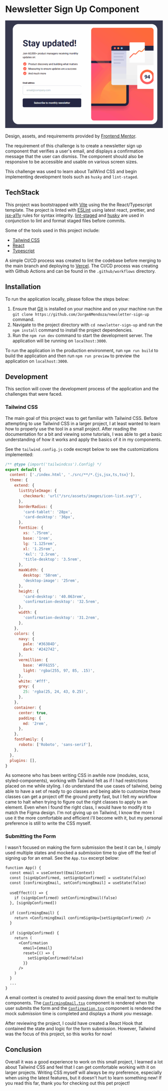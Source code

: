 # Newsletter Sign Up Component

<div align="center"><img src="./showcase.gif" width=700 alt="gif of desktop preview of the newsletter component"></div>

Design, assets, and requirements provided by [Frontend Mentor](https://www.frontendmentor.io/challenges/newsletter-signup-form-with-success-message-3FC1AZbNrv).

The requirement of this challenge is to create a newsletter sign up component that verifies a user's email, and displays a confirmation message that the user can dismiss. The component should also be responsive to be accessible and usable on various screen sizes.

This challenge was used to learn about TailWind CSS and begin implementing development tools such as `husky` and `lint-staged`.

## TechStack

This project was bootstrapped with [Vite](https://vitejs.dev/guide/) using the the React/Typescript template. The project is linted with [ESLint](https://eslint.org/docs/latest/user-guide/getting-started) using latest react, prettier, and [jsx-a11y](https://github.com/jsx-eslint/eslint-plugin-jsx-a11y) rules for syntax integrity. [lint-staged](https://github.com/okonet/lint-staged) and [husky](https://typicode.github.io/husky/) are used in conjunction to lint and format staged files before commits.

Some of the tools used in this project include:

- [Tailwind CSS](https://tailwindcss.com/docs)
- [React](https://react.dev/reference/react)
- [Typescript](https://www.typescriptlang.org/docs/)

A simple CI/CD process was created to lint the codebase before merging to the main branch and deploying to [Vercel](https://vercel.com/). The CI/CD process was creating with Github Actions and can be found in the `.github/workflows` directory.

## Installation

To run the application locally, please follow the steps below:

1. Ensure that [Git](https://git-scm.com/) is installed on your machine and on your machine run the `git clone https://github.com/JorgeAMendoza/newsletter-sign-up` command.
2. Navigate to the project directory with `cd newsletter-sign-up` and run the `npm install` command to install the project dependencies.
3. Run the `npm run dev` command to start the development server. The application will be running on `localhost:3000`.

To run the application in the production environment, run `npm run build` to build the application and then run `npm run preview` to preview the application on `localhost:3000`.

## Development

This section will cover the development process of the application and the challenges that were faced.

### Tailwind CSS

The main goal of this project was to get familiar with Tailwind CSS. Before attempting to use Tailwind CSS in a larger project, I at least wanted to learn how to properly use the tool in a small project. After reading the documentation for a bit and viewing some tutorials, I was able to get a basic understanding of how it works and apply the basics of it in my components.

See the `tailwind.config.js` code excrept below to see the customizations implemented:

```js
/** @type {import('tailwindcss').Config} */
export default {
  content: ['./index.html', './src/**/*.{js,jsx,ts,tsx}'],
  theme: {
    extend: {
      listStyleImage: {
        checkmark: 'url("/src/assets/images/icon-list.svg")',
      },
      borderRadius: {
        'card-tablet': '28px',
        'card-desktop': '36px',
      },
      fontSize: {
        xs: '.75rem',
        base: '1rem',
        lg: '1.125rem',
        xl: '1.25rem',
        '4xl': '2.5rem',
        'title-desktop': '3.5rem',
      },
      maxWidth: {
        desktop: '58rem',
        'desktop-image': '25rem',
      },
      height: {
        'card-desktop': '40.063rem',
        'confirmation-desktop': '32.5rem',
      },
      width: {
        'confirmation-desktop': '31.2rem',
      },
    },
    colors: {
      navy: {
        pale: '#36384D',
        dark: '#242742',
      },
      vermillion: {
        base: '#FF6155',
        light: 'rgba(255, 97, 85, .15)',
      },
      white: '#fff',
      grey: {
        25: 'rgba(25, 24, 43, 0.25)',
      },
    },
    container: {
      center: true,
      padding: {
        md: '2rem',
      },
    },
    fontFamily: {
      roboto: ['Roboto', 'sans-serif'],
    },
  },
  plugins: [],
}
```

As someone who has been writing CSS in awhile now (modules, scss, styled-components), working with Tailwind felt as if I had restrictions placed on me while styling. I do understand the use cases of tailwind, being able to have a set of ready to go classes and being able to customize these classes can get a project off the ground pretty fast, but I felt my workflow came to halt when trying to figure out the right classes to apply to an element. Even when I found the right class, I would have to modify it to match the Figma design. I'm not giving up on Tailwind, I know the more I use it the more comfortable and efficient i'll become with it, but my personal preference is still to write the CSS myself.

### Submitting the Form

I wasn't focused on making the form submission the best it can be, I simply used multiple states and mocked a _submission_ time to give off the feel of signing up for an email. See the `App.tsx` excerpt below:

```tsx
function App() {
  const email = useContext(EmailContext)
  const [signUpConfirmed, setSignUpConfirmed] = useState(false)
  const [confirmingEmail, setConfirmingEmail] = useState(false)

  useEffect(() => {
    if (signUpConfirmed) setConfirmingEmail(false)
  }, [signUpConfirmed])

  if (confirmingEmail) {
    return <ConfirmingEmail confirmSignUp={setSignUpConfirmed} />
  }

  if (signUpConfirmed) {
    return (
      <Confirmation
        email={email}
        reset={() => {
          setSignUpConfirmed(false)
        }}
      />
    )
  }
  ...
}
```

A email context is created to avoid passing down the email text to multiple components. The [`ConfirmingEmail.tsx`](./src/features/confirming-email/components/ConfirmingEmail.tsx) component is rendered when the user submits the form and the [`Confirmation.tsx`](./src/features/confirmation/components/Confirmation.tsx) component is rendered the mock _submission_ time is completed and displays a _thank you_ message.

After reviewing the project, I could have created a React Hook that contained the state and logic for the form submission. However, Tailwind was the focus of this project, so this works for now!

## Conclusion

Overall it was a good experience to work on this small project, I learned a lot about Tailwind CSS and feel that I can get comfortable working with it on larger projects. Writing CSS myself will always be my preference, especially when using the latest features, but it doesn't hurt to learn something new! If you read this far, thank you for checking out this pet project!
